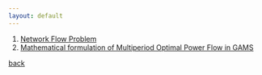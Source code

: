 ```yaml
---
layout: default
---
```


1. [Network Flow Problem](network_flow_problem)
2. [Mathematical formulation of Multiperiod Optimal Power Flow in GAMS](mopf)


[back](./)
